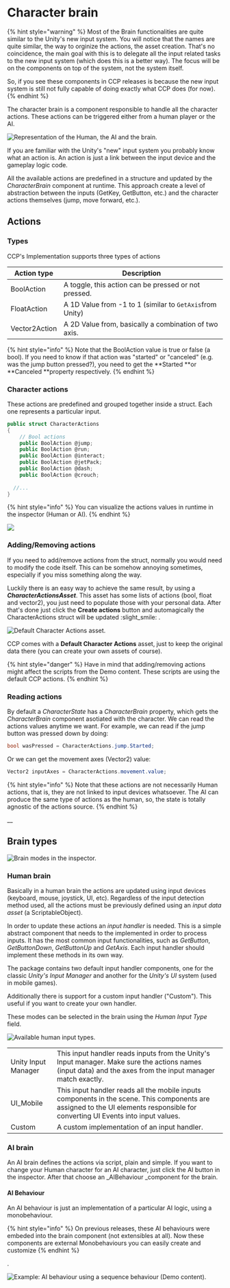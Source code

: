 # Character brain

{% hint style="warning" %}
Most of the Brain functionalities are quite similar to the Unity's new input system. You will notice that the names are quite similar, the way to orginize the actions, the asset creation. That's no coincidence, the main goal with this is to delegate all the input related tasks to the new input system (which does this is a better way). The focus will be on the components on top of the system, not the system itself.

So, if you see these components in CCP releases is because the new input system is still not fully capable of doing exactly what CCP does (for now).
{% endhint %}

The character brain is a component responsible to handle all the character actions. These actions can be triggered either from a human player or the AI.

![Representation of the Human, the AI and the brain.](../../.gitbook/assets/characterBrain.png)

If you are familiar with the Unity's "new" input system you probably know what an action is. An action is just a link between the input device and the gameplay logic code.

All the available actions are predefined in a structure and updated by the _CharacterBrain_ component at runtime. This approach create a level of abstraction between the inputs (GetKey, GetButton, etc.) and the character actions themselves (jump, move forward, etc.).

## Actions

### Types

CCP's Implementation supports three types of actions

| Action type   | Description                                              |
| ------------- | -------------------------------------------------------- |
| BoolAction    | A toggle, this action can be pressed or not pressed.     |
| FloatAction   | A 1D Value from -1 to 1 (similar to `GetAxis`from Unity) |
| Vector2Action | A 2D Value from, basically a combination of two axis.    |

{% hint style="info" %}
Note that the BoolAction value is true or false (a bool). If you need to know if that action was "started" or "canceled" (e.g. was the jump button pressed?), you need to get the **Started **or **Canceled **property respectively.
{% endhint %}

### Character actions

These actions are predefined and grouped together inside a struct. Each one represents a particular input.

```csharp
public struct CharacterActions 
{
	// Bool actions
	public BoolAction @jump;
	public BoolAction @run;
	public BoolAction @interact;
	public BoolAction @jetPack;
	public BoolAction @dash;
	public BoolAction @crouch;
    
  //...
}
```

{% hint style="info" %}
You can visualize the actions values in runtime in the inspector (Human or AI).
{% endhint %}

![](<../../.gitbook/assets/imagen (58).png>)

### Adding/Removing actions

If you need to add/remove actions from the struct, normally you would need to modify the code itself. This can be somehow annoying sometimes, especially if you miss something along the way. 

Luckily there is an easy way to achieve the same result, by using a _**CharacterActionsAsset**_. This asset has some lists of actions (bool, float and vector2), you just need to populate those with your personal data. After that's done just click the **Create actions** button and automagically the CharacterActions struct will be updated :slight_smile: .

![Default Character Actions asset.](<../../.gitbook/assets/imagen (56).png>)

CCP comes with a **Default Character Actions** asset, just to keep the original data there (you can create your own assets of course).

{% hint style="danger" %}
Have in mind that adding/removing actions might affect the scripts from the Demo content. These scripts are using the default CCP actions.
{% endhint %}

### Reading actions

By default a _CharacterState_ has a _CharacterBrain_ property, which gets the _CharacterBrain_ component asotiated with the character. We can read the actions values anytime we want. For example, we can read if the jump button was pressed down by doing:

```csharp
bool wasPressed = CharacterActions.jump.Started;
```

 Or we can get the movement axes (Vector2) value:

```csharp
Vector2 inputAxes = CharacterActions.movement.value;
```

{% hint style="info" %}
Note that these actions are not necessarily Human actions, that is, they are not linked to input devices whatsoever. The AI can produce the same type of actions as the human, so, the state is totally agnostic of the actions source.
{% endhint %}



__

## Brain types

![Brain modes in the inspector.](../../.gitbook/assets/BrainModes.png)

### Human brain

Basically in a human brain the actions are updated using input devices (keyboard, mouse, joystick, UI, etc). Regardless of the input detection method used, all the actions must be previously defined using an _input data asset_ (a ScriptableObject).

In order to update these actions an _input handler_ is needed. This is a simple abstract component that needs to the implemented in order to process inputs. It has the most common input functionalities, such as _GetButton_, _GetButtonDown_, _GetButtonUp_ and _GetAxis_. Each input handler should implement these methods in its own way.

The package contains two default input handler components, one for the classic _Unity's Input Manager_ and another for the _Unity's UI_ system (used in mobile games). 

Additionally there is support for a custom input handler ("Custom"). This useful if you want to create your own handler.

These modes can be selected in the brain using the _Human Input Type_ field.

![Available human input types.](../../.gitbook/assets/humanInputType.png)

|                     |                                                                                                                                                                                 |
| ------------------- | ------------------------------------------------------------------------------------------------------------------------------------------------------------------------------- |
| Unity Input Manager | This input handler reads inputs from the Unity's Input manager. Make sure the actions names (input data) and the axes from the input manager match exactly.                     |
| UI_Mobile           | This input handler reads all the mobile inputs components in the scene. This components are assigned to the UI elements responsible for converting UI Events into input values. |
| Custom              | A custom implementation of an input handler.                                                                                                                                    |

### AI brain

An AI brain defines the actions via script, plain and simple. If you want to change your Human character for an AI character, just click the AI button in the inspector. After that choose an _AIBehaviour _component for the brain.

#### AI Behaviour

An AI behaviour is just an implementation of a particular AI logic, using a monobehaviour. 

{% hint style="info" %}
On previous releases, these AI behaviours were embeded into the brain component (not extensibles at all). Now these components are external Monobehaviours you can easily create and customize
{% endhint %}

.

![Example: AI behaviour using a sequence behaviour (Demo content).](<../../.gitbook/assets/imagen (57).png>)

##


